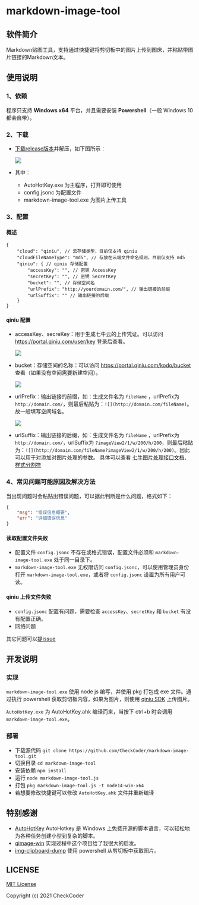 # markdown-image-tool

## 软件简介

Markdown贴图工具，支持通过快捷键将剪切板中的图片上传到图床，并粘贴带图片链接的Markdown文本。

## 使用说明

### 1、依赖

程序只支持 **Windows x64** 平台，并且需要安装 **Powershell**（一般 Windows 10 都会自带）。

### 2、下载

- [下载release版本](https://github.com/CheckCoder/markdown-image-tool/releases/download/v1.0.0/markdown-image-tool.zip)并解压，如下图所示：

    ![](http://check-note-image.scauhelper.club/7482ffe92eea572aec9b9762ebdfa980)

- 其中：
    - AutoHotKey.exe 为主程序，打开即可使用
    - config.jsonc 为配置文件
    - markdown-image-tool.exe 为图片上传工具

### 3、配置

#### 概述

``` jsonc
{
    "cloud": "qiniu", // 云存储类型，目前仅支持 qiniu
    "cloudFileNameType": "md5", // 存放在云端文件命名规则，目前仅支持 md5
    "qiniu": { // qiniu 存储配置
        "accessKey": "", // 密钥 AccessKey
        "secretKey": "", // 密钥 SecretKey
        "bucket": "", // 存储空间名
        "urlPrefix": "http://yourdomain.com/", // 输出链接的前缀
        "urlSuffix": "" // 输出链接的后缀
    }
}
```

#### qiniu 配置

- accessKey、secreKey：用于生成七牛云的上传凭证。可以访问 https://portal.qiniu.com/user/key 登录后查看。

    ![](http://check-note-image.scauhelper.club/76ec935ca0155ef1c57a02524095d2b4)

- bucket：存储空间的名称：可以访问 https://portal.qiniu.com/kodo/bucket 查看（如果没有空间需要新建空间）。

    ![](http://check-note-image.scauhelper.club/ffc29f4868101666c6904012601ecb9e)

- urlPrefix：输出链接的前缀，如：生成文件名为 `fileName` ，urlPrefix为 `http://domain.com/`，则最后粘贴为：`![](http://domain.com/fileName)`。故一般填写空间域名。

    ![](http://check-note-image.scauhelper.club/7bf48d0f7ac13635ae2511684092a2de)

- urlSuffix：输出链接的后缀，如：生成文件名为 `fileName` ，urlPrefix为 `http://domain.com/`，urlSuffix为 `?imageView2/1/w/200/h/200`，则最后粘贴为：`![](http://domain.com/fileName?imageView2/1/w/200/h/200)`。因此可以用于对添加对图片处理的参数。
具体可以查看 [七牛图片处理接口文档](https://developer.qiniu.com/dora/3683/img-directions-for-use)、[样式分割符](https://developer.qiniu.com/kodo/kb/1327/what-is-the-style-and-the-style-separators)

### 4、常见问题可能原因及解决方法

当出现问题时会粘贴出错误问题，可以据此判断是什么问题，格式如下：
```json
{
    "msg": "错误信息概要",
    "err": "详细错误信息"
}
```

#### 读取配置文件失败

- 配置文件 `config.jsonc` 不存在或格式错误，配置文件必须和 `markdown-image-tool.exe` 处于同一目录下。
- `markdown-image-tool.exe` 无权限访问 `config.jsonc`，可以使用管理员身份打开 `markdown-image-tool.exe`，或者将 `config.jsonc` 设置为所有用户可读。

#### qiniu 上传文件失败

- `config.jsonc` 配置有问题，需要检查 `accessKey`、`secretKey` 和 `bucket` 有没有配置正确。
- 网络问题

其它问题可以[提issue](https://github.com/CheckCoder/markdown-image-tool/issues/new)

## 开发说明

### 实现

`markdown-image-tool.exe` 使用 node js 编写，并使用 pkg 打包成 exe 文件。通过执行 powershell 获取剪切板内容，如果为图片，则使用 [qiniu SDK](https://developer.qiniu.com/kodo/1289/nodejs) 上传图片。

`AutoHotKey.exe` 为 AutoHotKey.ahk 编译而来，当按下 ctrl+b 时会调用 `markdown-image-tool.exe`。

### 部署

- 下载源代码 `git clone https://github.com/CheckCoder/markdown-image-tool.git`
- 切换目录 `cd markdown-image-tool`
- 安装依赖 `npm install`
- 运行 `node markdown-image-tool.js`
- 打包 `pkg markdown-image-tool.js -t node14-win-x64`
- 若想要修改快捷键可以修改 `AutoHotKey.ahk` 文件并重新编译

## 特别感谢

- [AutoHotKey](https://www.autohotkey.com/) AutoHotkey 是 Windows 上免费开源的脚本语言，可以轻松地为各种任务创建小型到复杂的脚本。
- [qimage-win](https://github.com/jiwenxing/qimage-win) 实现过程中这个项目给了我很大的启发。
- [img-clipboard-dump](https://github.com/octan3/img-clipboard-dump) 使用 powershell 从剪切板中获取图片。

## LICENSE

[MIT License](https://github.com/CheckCoder/markdown-image-tool/blob/master/LICENSE)

Copyright (c) 2021 CheckCoder
